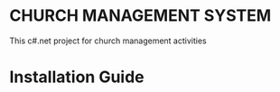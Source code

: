 # CHURCH MANAGEMENT SYSTEM

This c#.net project for church management activities

# Installation Guide
